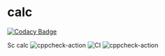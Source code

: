 # calc

[![Codacy Badge](https://api.codacy.com/project/badge/Grade/e42c9ea6342c470ba1c11406a4293451)](https://app.codacy.com/manual/stepin104926/calc?utm_source=github.com&utm_medium=referral&utm_content=stepin104926/calc&utm_campaign=Badge_Grade_Dashboard)

Sc calc
![cppcheck-action](https://github.com/stepin104926/calc/workflows/cppcheck-action/badge.svg)
![CI](https://github.com/stepin104926/calc/workflows/CI/badge.svg?branch=master)
![cppcheck-action](https://github.com/stepin104926/calc/workflows/cppcheck-action/badge.svg)
